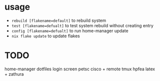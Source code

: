# usage
- `rebuild [flakename=default]` to rebuild system
- `test [flakename=defualt]` to test system rebuild without creating entry
- `config [flakename=defualt]` to run home-manager update
- `nix flake update` to update flakes

# TODO
home-manager dotfiles 
    login screen
petsc
cisco + remote tmux
hpfea
latex + zathura

